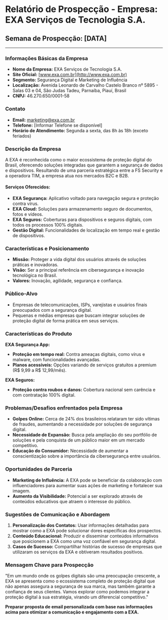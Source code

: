 # Relatório de Prospecção - Empresa: EXA Serviços de Tecnologia S.A.

## Semana de Prospecção: [DATA]
---

### Informações Básicas da Empresa
- **Nome da Empresa:** EXA Serviços de Tecnologia S.A.
- **Site Oficial:** [www.exa.com.br](http://www.exa.com.br)
- **Segmento:** Segurança Digital e Marketing de Influência
- **Localização:** Avenida Leonardo de Carvalho Castelo Branco nº 5895 - Salas 03 e 04, São Judas Tadeu, Parnaíba, Piauí, Brasil
- **CNPJ:** 46.270.650/0001-58

### Contato
- **Email:** [marketing@exa.com.br](mailto:marketing@exa.com.br)
- **Telefone:** [Informar Telefone se disponível]
- **Horário de Atendimento:** Segunda a sexta, das 8h às 18h (exceto feriados)

### Descrição da Empresa
A EXA é reconhecida como o maior ecossistema de proteção digital do Brasil, oferecendo soluções integradas que garantem a segurança de dados e dispositivos. Resultando de uma parceria estratégica entre a FS Security e a operadora TIM, a empresa atua nos mercados B2C e B2B.

#### Serviços Oferecidos:
- **EXA Segurança:** Aplicativo voltado para navegação segura e proteção contra vírus.
- **EXA Cloud:** Soluções para armazenamento seguro de documentos, fotos e vídeos.
- **EXA Seguros:** Coberturas para dispositivos e seguros digitais, com todos os processos 100% digitais.
- **Gestão Digital:** Funcionalidades de localização em tempo real e gestão de dispositivos.

### Características e Posicionamento
- **Missão:** Proteger a vida digital dos usuários através de soluções práticas e inovadoras.
- **Visão:** Ser a principal referência em cibersegurança e inovação tecnológica no Brasil.
- **Valores:** Inovação, agilidade, segurança e confiança.

### Público-Alvo
- Empresas de telecomunicações, ISPs, varejistas e usuários finais preocupados com a segurança digital.
- Pequenas e médias empresas que buscam integrar soluções de proteção digital de forma prática em seus serviços.

### Características do Produto
**EXA Segurança App:**
- **Proteção em tempo real:** Contra ameaças digitais, como vírus e malware, com funcionalidades avançadas.
- **Planos acessíveis:** Opções variando de serviços gratuitos a premium (R$ 9,99 a R$ 12,99/mês).

**EXA Seguros:**
- **Proteção contra roubos e danos:** Cobertura nacional sem carência e com contratação 100% digital.

### Problemas/Desafios enfrentados pela Empresa
- **Golpes Online:** Cerca de 24% dos brasileiros relataram ter sido vítimas de fraudes, aumentando a necessidade por soluções de segurança digital.
- **Necessidade de Expansão:** Busca pela ampliação do seu portfólio de soluções e pela conquista de um público maior em um mercado competitivo.
- **Educação do Consumidor:** Necessidade de aumentar a conscientização sobre a importância da cibersegurança entre usuários.

### Oportunidades de Parceria
- **Marketing de Influência:** A EXA pode se beneficiar da colaboração com influenciadores para aumentar suas ações de marketing e fortalecer sua imagem.
- **Aumento da Visibilidade:** Potencial a ser explorado através de conteúdos educativos que atraem o interesse do público.

### Sugestões de Comunicação e Abordagem
1. **Personalização dos Contatos:** Usar informações detalhadas para mostrar como a EXA pode solucionar dores específicas dos prospectos.
2. **Conteúdo Educacional:** Produzir e disseminar conteúdos informativos que posicionem a EXA como uma voz confiável em segurança digital.
3. **Casos de Sucesso:** Compartilhar histórias de sucesso de empresas que utilizaram os serviços da EXA e obtiveram resultados positivos.

### Mensagem Chave para Prospecção
"Em um mundo onde os golpes digitais são uma preocupação crescente, a EXA se apresenta como o ecossistema completo de proteção digital que não apenas assegura a segurança de sua marca, mas também garante a confiança de seus clientes. Vamos explorar como podemos integrar a proteção digital à sua estratégia, virando um diferencial competitivo."

**Preparar proposta de email personalizada com base nas informações acima para otimizar a comunicação e engajamento com a EXA.**